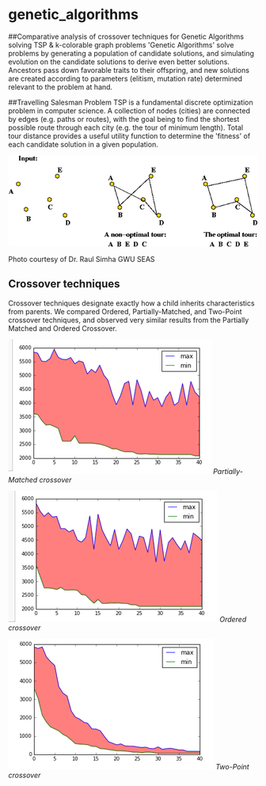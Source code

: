 # genetic_algorithms
##Comparative analysis of crossover techniques for Genetic Algorithms solving TSP &amp; k-colorable graph problems
'Genetic Algorithms' solve problems by generating a population of candidate solutions, and simulating evolution on the candidate solutions to derive even better solutions. Ancestors pass down favorable traits to their offspring, and new solutions are created according to parameters (elitism, mutation rate) determined relevant to the problem at hand. 

##Travelling Salesman Problem
TSP is a fundamental discrete optimization problem in computer science. A collection of nodes (cities) are connected by edges (e.g. paths or routes), with the goal being to find the shortest possible route through each city (e.g. the tour of minimum length). Total tour distance provides a useful utility function to determine the 'fitness' of each candidate solution in a given population.

<img src="TSP/tsp1.gif">

Photo courtesy of Dr. Raul Simha GWU SEAS

## Crossover techniques
Crossover techniques designate exactly how a child inherits characteristics from parents. We compared Ordered, Partially-Matched, and Two-Point crossover techniques, and observed very similar results from the Partially Matched and Ordered Crossover. 

![](TSP/partiallyMatchedCx.png "Partially-matched crossover")
*Partially-Matched crossover*

![](TSP/orderedCrossover.png "Ordered crossover")
*Ordered crossover*

![](TSP/twoPtCrossover.png "Two-Point crossover")
*Two-Point crossover*
 
